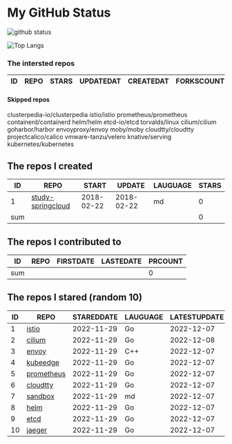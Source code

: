 # My GitHub Status

<img src="https://github-readme-stats-1.yihong0618.vercel.app/api?username=daoqingniu&show_icons=true&&&hide_title=true&count_private=true" alt="github status" />

![Top Langs](https://github-readme-stats-1.yihong0618.vercel.app/api/top-langs/?username=daoqingniu&layout=compact)

<!--START_SECTION:github_repos-->
### The intersted repos
| ID | REPO | STARS | UPDATEDAT | CREATEDAT | FORKSCOUNT | DESCRIPTIONS |
|----|------|-------|-----------|-----------|------------|--------------|



#### Skipped repos
clusterpedia-io/clusterpedia
istio/istio
prometheus/prometheus
containerd/containerd
helm/helm
etcd-io/etcd
torvalds/linux
cilium/cilium
goharbor/harbor
envoyproxy/envoy
moby/moby
cloudtty/cloudtty
projectcalico/calico
vmware-tanzu/velero
knative/serving
kubernetes/kubernetes<!--END_SECTION:github_repos-->

<!--START_SECTION:my_github-->
## The repos I created
| ID  |                                 REPO                                 |   START    |   UPDATE   | LAUGUAGE | STARS |
|-----|----------------------------------------------------------------------|------------|------------|----------|-------|
|   1 | [study-springcloud](https://github.com/daoqingniu/study-springcloud) | 2018-02-22 | 2018-02-22 | md       |     0 |
| sum |                                                                      |            |            |          |     0 |

## The repos I contributed to
| ID  | REPO | FIRSTDATE | LASTEDATE | PRCOUNT |
|-----|------|-----------|-----------|---------|
| sum |      |           |           |       0 |

## The repos I stared (random 10)
| ID |                          REPO                          | STAREDDATE | LAUGUAGE | LATESTUPDATE |
|----|--------------------------------------------------------|------------|----------|--------------|
|  1 | [istio](https://github.com/istio/istio)                | 2022-11-29 | Go       | 2022-12-07   |
|  2 | [cilium](https://github.com/cilium/cilium)             | 2022-11-29 | Go       | 2022-12-08   |
|  3 | [envoy](https://github.com/envoyproxy/envoy)           | 2022-11-29 | C++      | 2022-12-07   |
|  4 | [kubeedge](https://github.com/kubeedge/kubeedge)       | 2022-11-29 | Go       | 2022-12-07   |
|  5 | [prometheus](https://github.com/prometheus/prometheus) | 2022-11-29 | Go       | 2022-12-07   |
|  6 | [cloudtty](https://github.com/cloudtty/cloudtty)       | 2022-11-29 | Go       | 2022-12-07   |
|  7 | [sandbox](https://github.com/cncf/sandbox)             | 2022-11-29 | md       | 2022-12-07   |
|  8 | [helm](https://github.com/helm/helm)                   | 2022-11-29 | Go       | 2022-12-07   |
|  9 | [etcd](https://github.com/etcd-io/etcd)                | 2022-11-29 | Go       | 2022-12-07   |
| 10 | [jaeger](https://github.com/jaegertracing/jaeger)      | 2022-11-29 | Go       | 2022-12-07   |

<!--END_SECTION:my_github-->
